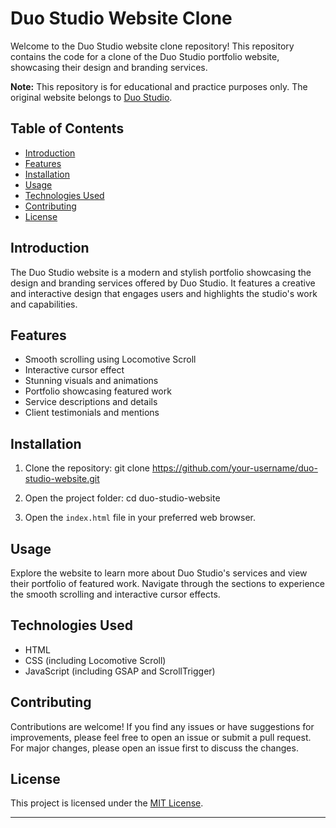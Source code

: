# Duo Studio Website Clone

Welcome to the Duo Studio website clone repository! This repository contains the code for a clone of the Duo Studio portfolio website, showcasing their design and branding services. 

**Note:** This repository is for educational and practice purposes only. The original website belongs to [Duo Studio](https://duo-studio.co).

## Table of Contents

- [Introduction](#introduction)
- [Features](#features)
- [Installation](#installation)
- [Usage](#usage)
- [Technologies Used](#technologies-used)
- [Contributing](#contributing)
- [License](#license)

## Introduction

The Duo Studio website is a modern and stylish portfolio showcasing the design and branding services offered by Duo Studio. It features a creative and interactive design that engages users and highlights the studio's work and capabilities.

## Features

- Smooth scrolling using Locomotive Scroll
- Interactive cursor effect
- Stunning visuals and animations
- Portfolio showcasing featured work
- Service descriptions and details
- Client testimonials and mentions

## Installation

1. Clone the repository:
   git clone https://github.com/your-username/duo-studio-website.git
   
3. Open the project folder:
   cd duo-studio-website

4. Open the `index.html` file in your preferred web browser.

## Usage

Explore the website to learn more about Duo Studio's services and view their portfolio of featured work. Navigate through the sections to experience the smooth scrolling and interactive cursor effects.

## Technologies Used

- HTML
- CSS (including Locomotive Scroll)
- JavaScript (including GSAP and ScrollTrigger)

## Contributing

Contributions are welcome! If you find any issues or have suggestions for improvements, please feel free to open an issue or submit a pull request. For major changes, please open an issue first to discuss the changes.

## License

This project is licensed under the [MIT License](LICENSE).

---
